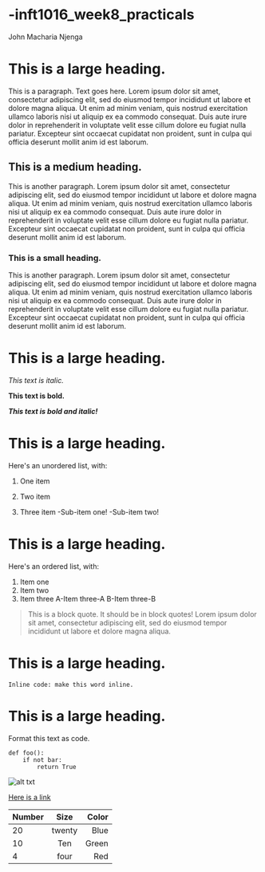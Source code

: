 # -inft1016_week8_practicals

John Macharia Njenga

# **This is a large heading**. 
This is a paragraph. Text goes here. Lorem ipsum dolor sit amet, consectetur adipiscing elit, sed do eiusmod tempor incididunt ut labore et dolore magna aliqua. Ut enim ad minim veniam, quis nostrud exercitation ullamco laboris nisi ut aliquip ex ea commodo consequat. Duis aute irure dolor in reprehenderit in voluptate velit esse cillum dolore eu fugiat nulla pariatur. Excepteur sint occaecat cupidatat non proident, sunt in culpa qui officia deserunt mollit anim id est laborum.
## **This is a medium heading**. 
This is another paragraph. Lorem ipsum dolor sit amet, consectetur adipiscing elit, sed do eiusmod tempor incididunt ut labore et dolore magna aliqua. Ut enim ad minim veniam, quis nostrud exercitation ullamco laboris nisi ut aliquip ex ea commodo consequat. Duis aute irure dolor in reprehenderit in voluptate velit esse cillum dolore eu fugiat nulla pariatur. Excepteur sint occaecat cupidatat non proident, sunt in culpa qui officia deserunt mollit anim id est laborum.
### **This is a small heading**. 
This is another paragraph. Lorem ipsum dolor sit amet, consectetur adipiscing elit, sed do eiusmod tempor incididunt ut labore et dolore magna aliqua. Ut enim ad minim veniam, quis nostrud exercitation ullamco laboris nisi ut aliquip ex ea commodo consequat. Duis aute irure dolor in reprehenderit in voluptate velit esse cillum dolore eu fugiat nulla pariatur. Excepteur sint occaecat cupidatat non proident, sunt in culpa qui officia deserunt mollit anim id est laborum.
# **This is a large heading**. 

*This text is italic.*
 
**This text is bold.**
 
***This text is bold and italic!***

# **This is a large heading**. 

Here's an unordered list, with:

 1. One item

 2. Two item

 3. Three item
    -Sub-item one!
    -Sub-item two!
# **This is a large heading.**
 
Here's an ordered list, with:
 1. Item one
 2. Item two
 3. Item three
      A-Item three-A
      B-Item three-B

>This is a block quote. It should be in block quotes! Lorem ipsum dolor sit amet, consectetur adipiscing elit, sed do eiusmod tempor incididunt ut labore et dolore magna aliqua.
# **This is a large heading.** 
`Inline code: make this word inline.`
# **This is a large heading**. 
Format this text as code. 
```
def foo():
    if not bar:
        return True
```
	
![alt txt](https://images.pexels.com/photos/1108099/pexels-photo-1108099.jpeg?auto=compress&cs=tinysrgb&w=1260&h=750&dpr=1.)

[Here is a link](https://fed.unisa.edu.au/adfs/ls/?client-request-id=1bf80e31-e2d4-403f-b894-a7a0a3eba4e3&username=&wa=wsignin1.0&wtrealm=urn%3afederation%3aMicrosoftOnline&wctx=estsredirect%3d2%26estsrequest%3drQQIARAA02I21DO0UjE2NzNPNjZM1bU0sEjWNUlJMtO1MDI11020SDFPNjcxSzU3NS4S4hIw5PshfeWRvcOOKcsXLH695PEsRp7SvMziRL3UlFK9xNJVjEoZJSUFxVb6-jn5esgy-omlJRn6-Zkpyfo7GBkvMDK-YGRcxcTnZ2ZiYpBkmJxsYGCaZnCLid_fEajOCETkF2VWpX5i4kzLL8qNL8gvLpnFzJ9v5uzikhQRXmaUEmwUkLiKWRJmXXpRYkGGXnlmXkp-ebFeXmrJJmYVs2SjlKQU0xRdizQzA10Ts2QT3UTztFRdQ9NEU0tL47Sk5ETTU8wi-QWpeZkpCgVF-WmZOakKqbmJmTkXWBhfsfAYMFtxcHAJMEgwKDD8YGFcxAoMAaczrtlL1K28t-mVlfrzcDGcYtWPKs7PMItwMQ31La30KPfLK04MtvCOMAiINEt0rEqPKs_VTys0Nyn18_BKtjW3MpzAxviBjbGDnWEXJxGhdYCX4Qff6u51E36uvPDW4xW_jn-4UUhQWrBjWkShWVSpkbNbVFalX0ZmREikr3u6hVOkRbZPmE9QgGVaYbYtAA2#)




| Number        | Size           | Color  |
| ------------- |:--------------:| ------:|
| 20            | twenty         | Blue   |
| 10            | Ten            | Green  |
| 4             | four           |   Red  |